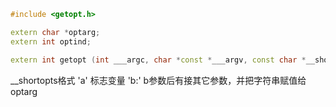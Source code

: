 ```cpp
#include <getopt.h>

extern char *optarg;
extern int optind;

extern int getopt (int ___argc, char *const *___argv, const char *__shortopts)
```
__shortopts格式 
'a'  标志变量
'b:' b参数后有接其它参数，并把字符串赋值给optarg
